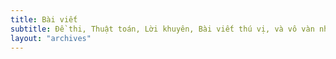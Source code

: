 ```yaml
---
title: Bài viết
subtitle: Đề thi, Thuật toán, Lời khuyên, Bài viết thú vị, và vô vàn những thứ khác...
layout: "archives"
---
```

